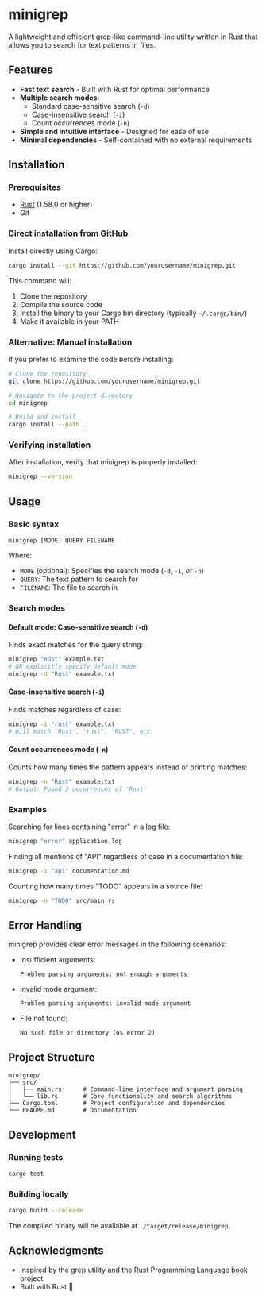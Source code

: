 # minigrep

A lightweight and efficient grep-like command-line utility written in Rust that allows you to search for text patterns in files.

## Features

- **Fast text search** - Built with Rust for optimal performance
- **Multiple search modes**:
  - Standard case-sensitive search (`-d`)
  - Case-insensitive search (`-i`)
  - Count occurrences mode (`-n`)
- **Simple and intuitive interface** - Designed for ease of use
- **Minimal dependencies** - Self-contained with no external requirements

## Installation

### Prerequisites

- [Rust](https://www.rust-lang.org/tools/install) (1.58.0 or higher)
- Git

### Direct installation from GitHub

Install directly using Cargo:

```bash
cargo install --git https://github.com/yourusername/minigrep.git
```

This command will:
1. Clone the repository
2. Compile the source code
3. Install the binary to your Cargo bin directory (typically `~/.cargo/bin/`)
4. Make it available in your PATH

### Alternative: Manual installation

If you prefer to examine the code before installing:

```bash
# Clone the repository
git clone https://github.com/yourusername/minigrep.git

# Navigate to the project directory
cd minigrep

# Build and install
cargo install --path .
```

### Verifying installation

After installation, verify that minigrep is properly installed:

```bash
minigrep --version
```

## Usage

### Basic syntax

```
minigrep [MODE] QUERY FILENAME
```

Where:
- `MODE` (optional): Specifies the search mode (`-d`, `-i`, or `-n`)
- `QUERY`: The text pattern to search for
- `FILENAME`: The file to search in

### Search modes

#### Default mode: Case-sensitive search (`-d`)

Finds exact matches for the query string:

```bash
minigrep "Rust" example.txt
# OR explicitly specify default mode
minigrep -d "Rust" example.txt
```

#### Case-insensitive search (`-i`)

Finds matches regardless of case:

```bash
minigrep -i "rust" example.txt
# Will match "Rust", "rust", "RUST", etc.
```

#### Count occurrences mode (`-n`)

Counts how many times the pattern appears instead of printing matches:

```bash
minigrep -n "Rust" example.txt
# Output: Found 5 occurrences of 'Rust'
```

### Examples

Searching for lines containing "error" in a log file:
```bash
minigrep "error" application.log
```

Finding all mentions of "API" regardless of case in a documentation file:
```bash
minigrep -i "api" documentation.md
```

Counting how many times "TODO" appears in a source file:
```bash
minigrep -n "TODO" src/main.rs
```

## Error Handling

minigrep provides clear error messages in the following scenarios:

- Insufficient arguments:
  ```
  Problem parsing arguments: not enough arguments
  ```

- Invalid mode argument:
  ```
  Problem parsing arguments: invalid mode argument
  ```

- File not found:
  ```
  No such file or directory (os error 2)
  ```

## Project Structure

```
minigrep/
├── src/
│   ├── main.rs      # Command-line interface and argument parsing
│   └── lib.rs       # Core functionality and search algorithms
├── Cargo.toml       # Project configuration and dependencies
└── README.md        # Documentation
```

## Development

### Running tests

```bash
cargo test
```

### Building locally

```bash
cargo build --release
```

The compiled binary will be available at `./target/release/minigrep`.

## Acknowledgments

- Inspired by the grep utility and the Rust Programming Language book project
- Built with Rust 🦀
